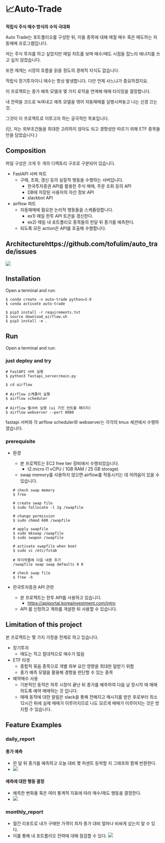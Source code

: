 # 📈Auto-Trade
**적립식 주식 매수 방식의 수익 극대화**

Auto Trade는 포트폴리오를 구성한 뒤, 이들 종목에 대해 매월 매수 혹은 매도하는 자동매매 프로그램입니다.

저는 주식 투자를 하고 싶었지만 매일 차트를 보며 매수/매도 시점을 잡느라 에너지를 쓰고 싶지 않았습니다.

또한 제게는 시장의 흐름을 읽을 정도의 경제적 지식도 없습니다.

적립식 장기투자이니 매수는 항상 발생합니다. 다만 언제 사느냐가 중요하겠지요.

이 프로젝트는 종가 예측 모델과 몇 가지 로직을 연계해 매매 타이밍을 결정합니다.

내 전략을 코드로 녹여내고 예측 모델을 엮어 자동매매를 실행시켜놓고 나는 신경 끄는 것.

그것이 이 프로젝트로 이루고자 하는 궁극적인 목표입니다.

(단, 저는 외부조건들을 최대한 고려하지 않아도 되고 경향성만 따르기 위해 ETF 종목들만을 담았습니다.)

## Composition
파일 구성은 크게 두 개의 디렉토리 구조로 구분되어 있습니다.

- FastAPI 서버 파트
	- 구매, 조회, 갱신 등의 실질적 행동을 수행하는 서버입니다.
	    - 한국투자증권 API를 활용한 주식 매매, 주문 조회 등의 API
	    - DB에 저장된 사용자의 자산 정보 API
	    - slackbot API
- airflow 파트
    - 자동매매에 필요한 논리적 행동들을 스케쥴링합니다.
	    - ex1) 매일 한투 API 토큰을 갱신한다.
	    - ex2) 매일 내 포트폴리오 종목들의 한달 뒤 종가를 예측한다.
	- 되도록 모든 action은 API를 호출해 수행합니다.

## Architecturehttps://github.com/tofulim/auto_trade/issues
![](https://i.imgur.com/0eN6xkN.png)

## Installation
Open a terminal and run:
```
$ conda create -n auto-trade python=3.9
$ conda activate auto-trade

$ pip3 install -r requirements.txt
$ source download_airflow.sh
$ pip3 install -e .
```
## Run
Open a terminal and run:

### just deploy and try
```
# FastAPI 서버 실행
$ python3 fastapi_server/main.py

$ cd airflow

# Airflow 스케쥴러 실행
$ airflow scheduler

# Airflow 웹서버 실행 (ui 가진 컨트롤 페이지)
$ airflow webserver --port 8080
```

fastapi 서버와 각 airflow scheduler와 webserver는 각각의 tmux 세션에서 수행하였습니다.


### prerequisite
- 환경
    - 본 프로젝트는 EC2 free tier 장비에서 수행되었습니다.
	    - t2.micro (1 vCPU / 1GB RAM / 25 GB storage)
	- swap memory를 사용하지 않으면 airflow를 작동시키는 데 어려움이 있을 수 있습니다.


    ```
    # check swap memory
    $ free

    # create swap file
    $ sudo fallocate -l 2g /swapfile

	# change permission
	$ sudo chmod 600 /swapfile

	# apply swapfile
	$ sudo mkswap /swapfile
	$ sudo swapon /swapfile

	# activate swapfile when boot
	$ sudo vi /etc/fstab

	# 마지막줄에 다음 내용 추가
	/swapfile swap swap defaults 0 0

	# check swap file
	$ free -h
    ```

- 한국투자증권 API 관련
	- 본 프로젝트는 한투 API를 사용하고 있습니다.
		- https://apiportal.koreainvestment.com/intro
	- API 를 신청하고 계좌를 개설한 뒤 사용할 수 있습니다.

## Limitation of this project
본 프로젝트는 몇 가지 가정을 전제로 하고 있습니다.
- 장기투자
	- 매도는 적고 절대적으로 매수가 많음
- ETF 타겟
	- 종합적 묶음 종목으로 개별 외부 요인 영향을 최대한 덜받기 위함
	- 종가 예측 모델을 활용해 경향을 판단할 수 있는 종목
- 예약매수 사용
	- 기본적인 동작은 하루 시장이 끝난 뒤 종가를 예측하여 다음 날 장시작 때 매매하도록 예약 매매하는 것 입니다.
	- 매매 동작에 대한 알림은 slack을 통해 전해지고 메시지를 받은 후로부터 최소 12시간 뒤에 실제 매매가 이루어지므로 나도 모르게 매매가 이루어지는 것은 방지할 수 있습니다.

## Feature Examples
### daily_report
#### 종가 예측
- 한 달 뒤 종가를 예측하고 오늘 대비 몇 퍼센트 등락할 지 그래프와 함께 반환한다.
- ![](https://i.imgur.com/eektW3g.png)

#### 예측에 대한 행동 결정
- 예측한 변화율 혹은 여러 통계적 지표에 따라 매수/매도 행동을 결정한다.
- ![](https://i.imgur.com/kYAxuai.png)

### monthly_report
- 월간 리포트로 내가 구매한 가격이 최저 종가 대비 얼마나 비싸게 샀는지 알 수 있다.
- 이를 통해 내 포트폴리오 전략에 대해 점검할 수 있다.
![](https://i.imgur.com/3yKoqaC.png)
